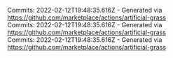 Commits: 2022-02-12T19:48:35.616Z - Generated via https://github.com/marketplace/actions/artificial-grass
<br>
Commits: 2022-02-12T19:48:35.616Z - Generated via https://github.com/marketplace/actions/artificial-grass
<br>
Commits: 2022-02-12T19:48:35.616Z - Generated via https://github.com/marketplace/actions/artificial-grass
<br>

